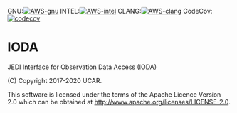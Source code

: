 GNU:[![AWS-gnu](https://codebuild.us-east-1.amazonaws.com/badges?uuid=eyJlbmNyeXB0ZWREYXRhIjoianB5bGN4NkkyRFBlcjZCWGRSQityVDIvVVBkZGQvQW9ITnplZzQ4SzJ4cU9iY3lBVkkxQ2NxRkIwNEdnY1pvZnIvWHZzQU9QMis2dnV0M25iU2JmeWhNPSIsIml2UGFyYW1ldGVyU3BlYyI6IlJ5VklGbis4UjhPK1pFUTAiLCJtYXRlcmlhbFNldFNlcmlhbCI6MX0%3D&branch=develop)](https://console.aws.amazon.com/codesuite/codebuild/projects/automated-testing-ioda-gnu/history?region=us-east-1)
INTEL:[![AWS-intel](https://codebuild.us-east-1.amazonaws.com/badges?uuid=eyJlbmNyeXB0ZWREYXRhIjoiZElWZDBVSlhzY1AydnpBZzB5MUxKRFdIdExyYm1WME9MNGxKWE9GMmV1RCtIZEtiTkIweGdOU1RXTmwzRitKWVZqZ00rQ2hqY2dJRStNNDVMU01aK1pZPSIsIml2UGFyYW1ldGVyU3BlYyI6IlBMWmlucEhvTHBHejhmMEkiLCJtYXRlcmlhbFNldFNlcmlhbCI6MX0%3D&branch=develop)](https://console.aws.amazon.com/codesuite/codebuild/projects/automated-testing-ioda-intel/history?region=us-east-1)
CLANG:[![AWS-clang](https://codebuild.us-east-1.amazonaws.com/badges?uuid=eyJlbmNyeXB0ZWREYXRhIjoiZm5QTHR4YkJqMkkyVUl2Y1VlNGhlTWpSSTJFTGZLZVl5YU1wUVJDYlBpVWo2c2R1YWxtS3lEVWFDOENwTTBmbG9vNTZrK1lBbWJ4MmlpZjlLSWlmWlZrPSIsIml2UGFyYW1ldGVyU3BlYyI6IkdOQVhsQVhadDA2SStIRFYiLCJtYXRlcmlhbFNldFNlcmlhbCI6MX0%3D&branch=develop)](https://console.aws.amazon.com/codesuite/codebuild/projects/automated-testing-ioda-clang/history?region=us-east-1)
CodeCov:[![codecov](https://codecov.io/gh/JCSDA/ioda/branch/develop/graph/badge.svg?token=1P4ANHCU7B)](https://codecov.io/gh/JCSDA/ioda)

# IODA

JEDI Interface for Observation Data Access (IODA)

(C) Copyright 2017-2020 UCAR.

This software is licensed under the terms of the Apache Licence Version 2.0
which can be obtained at http://www.apache.org/licenses/LICENSE-2.0.

